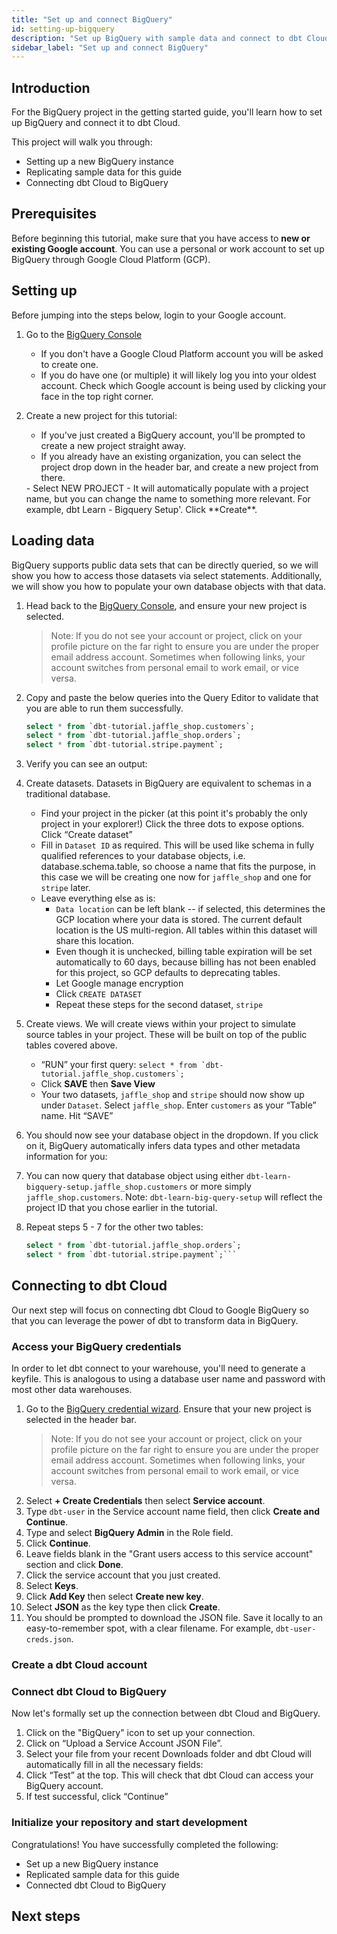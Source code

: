 ```yaml
---
title: "Set up and connect BigQuery"
id: setting-up-bigquery
description: "Set up BigQuery with sample data and connect to dbt Cloud."
sidebar_label: "Set up and connect BigQuery"
---
```


## Introduction

For the BigQuery project in the getting started guide, you'll learn how to set up BigQuery and connect it to dbt Cloud.

This project will walk you through:

- Setting up a new BigQuery instance
- Replicating sample data for this guide
- Connecting dbt Cloud to BigQuery

## Prerequisites

Before beginning this tutorial, make sure that you have access to **new or existing Google account**. You can use a personal or work account to set up BigQuery through Google Cloud Platform (GCP).

## Setting up

<WistiaVideo id="668fnsit1t" paddingTweak="62.5%" />

Before jumping into the steps below, login to your Google account.

1. Go to the [BigQuery Console](https://console.cloud.google.com/bigquery)

   - If you don't have a Google Cloud Platform account you will be asked to create one.
   - If you do have one (or multiple) it will likely log you into your oldest account. Check which Google account is being used by clicking your face in the top right corner.

2. Create a new project for this tutorial:

   - If you've just created a BigQuery account, you'll be prompted to create a new project straight away.
   - If you already have an existing organization, you can select the project drop down in the header bar, and create a new project from there.
    <Lightbox src="/img/bigquery/project-dropdown.png" title="Bigquery Project Dropdown" />
   - Select NEW PROJECT
    <Lightbox src="/img/bigquery/new-project-creation.png" title="Bigquery New Project Creation" />
   - It will automatically populate with a project name, but you can change the name to something more relevant. For example, dbt Learn - Bigquery Setup'.  Click **Create**.

## Loading data

BigQuery supports public data sets that can be directly queried, so we will show you how to access those datasets via select statements. Additionally, we will show you how to populate your own database objects with that data.

1. Head back to the [BigQuery Console](https://console.cloud.google.com/bigquery), and ensure your new project is selected.
    > Note: If you do not see your account or project, click on your profile picture on the far right to ensure you are under the proper email address account. Sometimes when following links, your account switches from personal email to work email, or vice versa.

2. Copy and paste the below queries into the Query Editor to validate that you are able to run them successfully.

    ```sql
    select * from `dbt-tutorial.jaffle_shop.customers`;
    select * from `dbt-tutorial.jaffle_shop.orders`;
    select * from `dbt-tutorial.stripe.payment`;
    ```

3. Verify you can see an output:
    <Lightbox src="/img/bigquery/query-results.png" title="Bigquery Query Results" />

4. Create datasets. Datasets in BigQuery are equivalent to schemas in a traditional database.

    - Find your project in the picker (at this point it's probably the only project in your explorer!) Click the three dots to expose options. Click “Create dataset”
        <Lightbox src="/img/bigquery/create-dataset.png" title="Bigquery Create Dataset" />
    - Fill in `Dataset ID` as required. This will be used like schema in fully qualified references to your database objects, i.e. database.schema.table, so choose a name that fits the purpose, in this case we will be creating one now for `jaffle_shop` and one for `stripe` later.
        <Lightbox src="/img/bigquery/create-dataset-id.png" title="Bigquery Create Dataset ID" />
    - Leave everything else as is:
        * `Data location` can be left blank -- if selected, this determines the GCP location where your data is stored. The current default location is the US multi-region. All tables within this dataset will share this location.
        * Even though it is unchecked, billing table expiration will be set automatically to 60 days, because billing has not been enabled for this project, so GCP defaults to deprecating tables.
        * Let Google manage encryption
        * Click `CREATE DATASET`
        * Repeat these steps for the second dataset, `stripe`

5. Create views. We will create views within your project to simulate source tables in your project.  These will be built on top of the public tables covered above.

    - “RUN” your first query: ```select * from `dbt-tutorial.jaffle_shop.customers`;```
    - Click **SAVE** then **Save View**
        <Lightbox src="/img/bigquery/save-view.png" title="Bigquery Save View" />
    - Your two datasets, `jaffle_shop` and `stripe` should now show up under `Dataset`. Select `jaffle_shop`.  Enter `customers` as your “Table” name. Hit “SAVE”
        <Lightbox src="/img/bigquery/save-view-table.png" title="Bigquery Save View - Table" />

6. You should now see your database object in the dropdown. If you click on it, BigQuery automatically infers data types and other metadata information for you:
    <Lightbox src="/img/bigquery/view-created.png" title="Bigquery View Created" />

7. You can now query that database object using either `dbt-learn-bigquery-setup.jaffle_shop.customers` or more simply `jaffle_shop.customers`.  Note: `dbt-learn-big-query-setup` will reflect the project ID that you chose earlier in the tutorial.

8. Repeat steps 5 - 7 for the other two tables:
    
    ```sql
    select * from `dbt-tutorial.jaffle_shop.orders`;
    select * from `dbt-tutorial.stripe.payment`;```
    ```

## Connecting to dbt Cloud

Our next step will focus on connecting dbt Cloud to Google BigQuery so that you can leverage the power of dbt to transform data in BigQuery.

### Access your BigQuery credentials

<WistiaVideo id="o9a2bawwl6" paddingTweak="62.5%" />

In order to let dbt connect to your warehouse, you'll need to generate a keyfile. This is analogous to using a database user name and password with most other data warehouses.

1. Go to the [BigQuery credential wizard](https://console.cloud.google.com/apis/credentials/wizard). Ensure that your new project is selected in the header bar.
    > Note: If you do not see your account or project, click on your profile picture on the far right to ensure you are under the proper email address account. Sometimes when following links, your account switches from personal email to work email, or vice versa.
2. Select **+ Create Credentials** then select **Service account**.
3. Type `dbt-user` in the Service account name field, then click **Create and Continue**.
4. Type and select **BigQuery Admin** in the Role field.
5. Click **Continue**.
6. Leave fields blank in the "Grant users access to this service account" section and click **Done**.
7. Click the service account that you just created.
8. Select **Keys**.
9. Click **Add Key** then select **Create new key**.
10. Select **JSON** as the key type then click **Create**.  
11. You should be prompted to download the JSON file. Save it locally to an easy-to-remember spot, with a clear filename. For example, `dbt-user-creds.json`.

### Create a dbt Cloud account

<WistiaVideo id="vrytipyvl4" paddingTweak="62.5%" />

<Snippet src="tutorial-create-new-dbt-cloud-account" />

### Connect dbt Cloud to BigQuery

Now let's formally set up the connection between dbt Cloud and BigQuery. 

1. Click on the "BigQuery" icon to set up your connection.
2. Click on “Upload a Service Account JSON File”.
3. Select your file from your recent Downloads folder and dbt Cloud will automatically fill in all the necessary fields:
4. Click “Test” at the top. This will check that dbt Cloud can access your BigQuery account.
5. If test successful, click “Continue”

### Initialize your repository and start development

<WistiaVideo id="x3vd9bowj0" paddingTweak="62.5%" />

<Snippet src="tutorial-managed-repo-and-initiate-project" />



Congratulations! You have successfully completed the following:

- Set up a new BigQuery instance
- Replicated sample data for this guide
- Connected dbt Cloud to BigQuery

## Next steps

<Snippet src="tutorial-next-steps-setting-up" />
